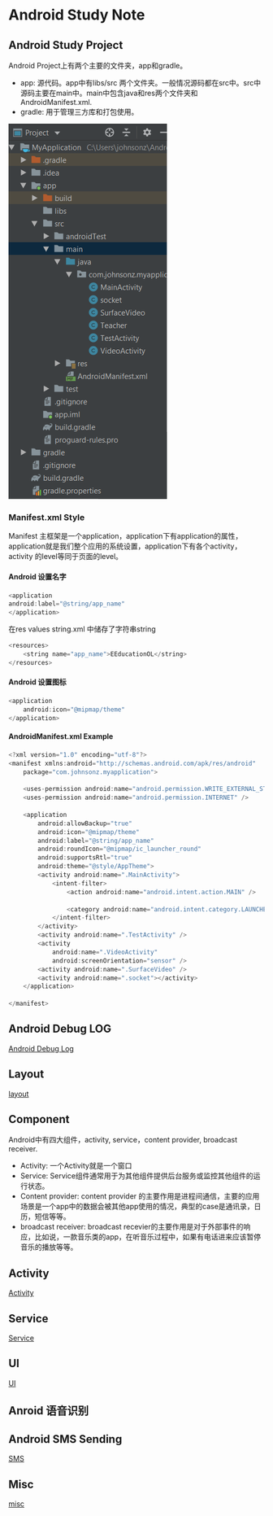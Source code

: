# Android Study Note

## Android Study Project 
Android Project上有两个主要的文件夹，app和gradle。
- app: 源代码。app中有libs/src 两个文件夹。一般情况源码都在src中。src中源码主要在main中。main中包含java和res两个文件夹和AndroidManifest.xml.
- gradle: 用于管理三方库和打包使用。

![Android Code Structure](./pic1.PNG)

### Manifest.xml Style
Manifest 主框架是一个application，application下有application的属性，application就是我们整个应用的系统设置，application下有各个activity，activity
 的level等同于页面的level。
#### Android 设置名字
```c
<application
android:label="@string/app_name"
</application>
```
在res values string.xml 中储存了字符串string
```c
<resources>
    <string name="app_name">EEducationOL</string>
</resources>
```

#### Android 设置图标
```c
<application
	android:icon="@mipmap/theme"
</application>
```

#### AndroidManifest.xml Example
```c
<?xml version="1.0" encoding="utf-8"?>
<manifest xmlns:android="http://schemas.android.com/apk/res/android"
    package="com.johnsonz.myapplication">

    <uses-permission android:name="android.permission.WRITE_EXTERNAL_STORAGE" />
    <uses-permission android:name="android.permission.INTERNET" />

    <application
        android:allowBackup="true"
        android:icon="@mipmap/theme"
        android:label="@string/app_name"
        android:roundIcon="@mipmap/ic_launcher_round"
        android:supportsRtl="true"
        android:theme="@style/AppTheme">
        <activity android:name=".MainActivity">
            <intent-filter>
                <action android:name="android.intent.action.MAIN" />

                <category android:name="android.intent.category.LAUNCHER" />
            </intent-filter>
        </activity>
        <activity android:name=".TestActivity" />
        <activity
            android:name=".VideoActivity"
            android:screenOrientation="sensor" />
        <activity android:name=".SurfaceVideo" />
        <activity android:name=".socket"></activity>
    </application>

</manifest>
```

## Android Debug LOG
[Android Debug Log](./debug_log.md)

## Layout
[layout](./Layout.md)

## Component
Android中有四大组件，activity, service，content provider, broadcast receiver.
- Activity: 一个Activity就是一个窗口
- Service: Service组件通常用于为其他组件提供后台服务或监控其他组件的运行状态。
- Content provider: content provider 的主要作用是进程间通信，主要的应用场景是一个app中的数据会被其他app使用的情况，典型的case是通讯录，日历，短信等等。
- broadcast receiver: broadcast recevier的主要作用是对于外部事件的响应，比如说，一款音乐类的app，在听音乐过程中，如果有电话进来应该暂停音乐的播放等等。 

## Activity
[Activity](./activity.md)

## Service
[Service](./Service.md)

## UI
[UI](./UI.md)



## Anroid 语音识别

## Android SMS Sending
[SMS](./SMS.md)

## Misc
[misc](./misc.md)


